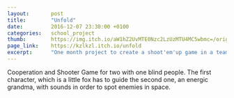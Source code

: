 ```yaml
---
layout:       post
title:        "Unfold"
date:         2016-12-07 23:30:00 +0100
categories:   school_project
thumb:        https://img.itch.io/aW1hZ2UvMTE0Nzc2LzUzMTU4MC5wbmc=/original/OpkU26.png
page_link:    https://kzlkzl.itch.io/unfold
excerpt:      "One month project to create a shoot'em'up game in a team of 6. We choose to create a cooperation game between a blind person and a deaf person."
---
```

Cooperation and Shooter Game for two with one blind people.
The first character, which is a little fox has to guide the second one, an energic grandma, with sounds in order to spot enemies in space.